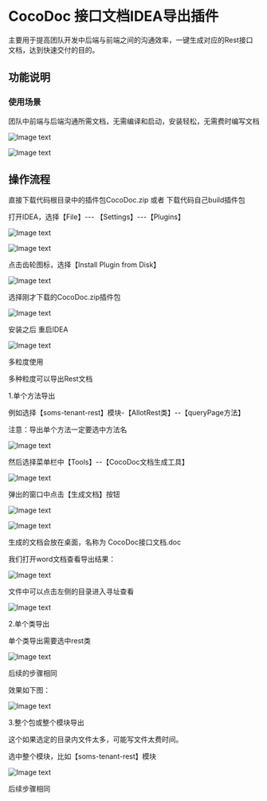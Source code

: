 # CocoDoc 接口文档IDEA导出插件 

主要用于提高团队开发中后端与前端之间的沟通效率，一键生成对应的Rest接口文档，达到快速交付的目的。

## 功能说明

### 使用场景

团队中前端与后端沟通所需文档，无需编译和启动，安装轻松，无需费时编写文档

![Image text](https://github.com/zhangjunwu123/CocoDoc/blob/main/img/content1.jpg)

![Image text](https://github.com/zhangjunwu123/CocoDoc/blob/main/img/page.png)

## 操作流程

直接下载代码根目录中的插件包CocoDoc.zip 或者 下载代码自己build插件包

打开IDEA，选择【File】--- 【Settings】---【Plugins】

![Image text](https://github.com/zhangjunwu123/CocoDoc/blob/main/img/01.png)

![Image text](https://github.com/zhangjunwu123/CocoDoc/blob/main/img/02.png)

点击齿轮图标，选择【Install Plugin from Disk】

![Image text](https://github.com/zhangjunwu123/CocoDoc/blob/main/img/03.png)

选择刚才下载的CocoDoc.zip插件包

![Image text](https://github.com/zhangjunwu123/CocoDoc/blob/main/img/04.png)

安装之后 重启IDEA

![Image text](https://github.com/zhangjunwu123/CocoDoc/blob/main/img/05.png)

多粒度使用

多种粒度可以导出Rest文档

1.单个方法导出

例如选择【soms-tenant-rest】模块-【AllotRest类】--【queryPage方法】

注意：导出单个方法一定要选中方法名

![Image text](https://github.com/zhangjunwu123/CocoDoc/blob/main/img/06.png)

然后选择菜单栏中【Tools】--【CocoDoc文档生成工具】

![Image text](https://github.com/zhangjunwu123/CocoDoc/blob/main/img/07.png)

弹出的窗口中点击【生成文档】按钮

![Image text](https://github.com/zhangjunwu123/CocoDoc/blob/main/img/08.png)

![Image text](https://github.com/zhangjunwu123/CocoDoc/blob/main/img/09.png)

生成的文档会放在桌面，名称为 CocoDoc接口文档.doc

我们打开word文档查看导出结果：

![Image text](https://github.com/zhangjunwu123/CocoDoc/blob/main/img/10.png)

文件中可以点击左侧的目录进入寻址查看

![Image text](https://github.com/zhangjunwu123/CocoDoc/blob/main/img/11.png)

2.单个类导出

单个类导出需要选中rest类

![Image text](https://github.com/zhangjunwu123/CocoDoc/blob/main/img/12.png)

后续的步骤相同

效果如下图：

![Image text](https://github.com/zhangjunwu123/CocoDoc/blob/main/img/13.png)

3.整个包或整个模块导出

这个如果选定的目录内文件太多，可能写文件太费时间。

选中整个模块，比如【soms-tenant-rest】模块

![Image text](https://github.com/zhangjunwu123/CocoDoc/blob/main/img/14.png)

后续步骤相同
